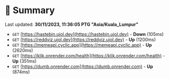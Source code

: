 # 📖 Summary
Last updated: **30/11/2023, 11:36:05 PTG "Asia/Kuala_Lumpur"**

- `GET` [https://hastebin.ujol.dev](https://hastebin.ujol.dev) - **Down** (105ms)
- `GET` [https://reddviz.ujol.dev](https://reddviz.ujol.dev) - **Up** (1200ms)
- `GET` [https://memeapi.cyclic.app](https://memeapi.cyclic.app) - **Up** (2620ms)
- `GET` [https://klik.onrender.com/health](https://klik.onrender.com/health) - **Up** (351ms)
- `GET` [https://dumb.onrender.com](https://dumb.onrender.com) - **Up** (874ms)
